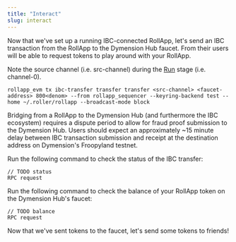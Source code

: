 ```yaml
---
title: "Interact"
slug: interact
---
```


Now that we've set up a running IBC-connected RollApp, let's send an IBC transaction from the RollApp to the Dymension Hub faucet. From their users will be able to request tokens to play around with your RollApp.

Note the source channel (i.e. src-channel) during the [Run](run) stage (i.e. channel-0).

```
rollapp_evm tx ibc-transfer transfer transfer <src-channel> <faucet-address> 800<denom> --from rollapp_sequencer --keyring-backend test --home ~/.roller/rollapp --broadcast-mode block
```

Bridging from a RollApp to the Dymension Hub (and furthermore the IBC ecosystem) requires a dispute period to allow for fraud proof submission to the Dymension Hub. Users should expect an approximately ~15 minute delay between IBC transaction submission and receipt at the destination address on Dymension's Froopyland testnet.

Run the following command to check the status of the IBC transfer:

```
// TODO status
RPC request
```

Run the following command to check the balance of your RollApp token on the Dymension Hub's faucet:

```
// TODO balance
RPC request
```

Now that we've sent tokens to the faucet, let's send some tokens to friends!
